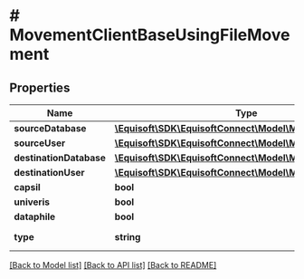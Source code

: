 # # MovementClientBaseUsingFileMovement

## Properties

Name | Type | Description | Notes
------------ | ------------- | ------------- | -------------
**sourceDatabase** | [**\Equisoft\SDK\EquisoftConnect\Model\MovementDatabase**](MovementDatabase.md) |  |
**sourceUser** | [**\Equisoft\SDK\EquisoftConnect\Model\MovementUser**](MovementUser.md) |  |
**destinationDatabase** | [**\Equisoft\SDK\EquisoftConnect\Model\MovementDatabase**](MovementDatabase.md) |  |
**destinationUser** | [**\Equisoft\SDK\EquisoftConnect\Model\MovementUser**](MovementUser.md) |  |
**capsil** | **bool** |  | [optional]
**univeris** | **bool** |  | [optional]
**dataphile** | **bool** |  | [optional]
**type** | **string** |  | [default to 'CLIENTBASE_USING_FILE']

[[Back to Model list]](../../README.md#models) [[Back to API list]](../../README.md#endpoints) [[Back to README]](../../README.md)
